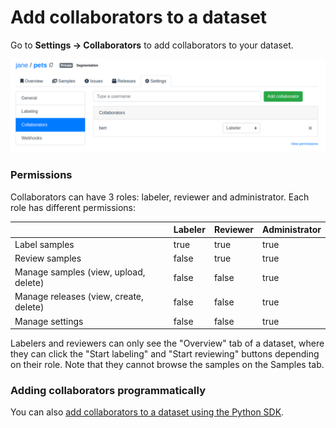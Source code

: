 # Add collaborators to a dataset

Go to **Settings -> Collaborators** to add collaborators to your dataset.

![](<../.gitbook/assets/image (21).png>)

### Permissions

Collaborators can have 3 roles: labeler, reviewer and administrator. Each role has different permissions:

<table><thead><tr><th></th><th data-type="checkbox">Labeler</th><th data-type="checkbox">Reviewer</th><th data-type="checkbox">Administrator</th></tr></thead><tbody><tr><td>Label samples</td><td>true</td><td>true</td><td>true</td></tr><tr><td>Review samples</td><td>false</td><td>true</td><td>true</td></tr><tr><td>Manage samples (view, upload, delete)</td><td>false</td><td>false</td><td>true</td></tr><tr><td>Manage releases (view, create, delete)</td><td>false</td><td>false</td><td>true</td></tr><tr><td>Manage settings</td><td>false</td><td>false</td><td>true</td></tr></tbody></table>

Labelers and reviewers can only see the "Overview" tab of a dataset, where they can click the "Start labeling" and "Start reviewing" buttons depending on their role. Note that they cannot browse the samples on the Samples tab.

### Adding collaborators programmatically

You can also [add collaborators to a dataset using the Python SDK](../reference/python-sdk.md#add-a-collaborator-to-a-dataset).
